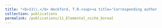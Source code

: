 ```yaml
---
title: "<b>11\\.</b> Heckford, T.R.<sup><a title='Corresponding author'>✉</a></sup>, Leroux, S.J., Vander Wal, E., <u>Rizzuto, M.</u>, Balluffi-Fry, J., Richmond, I.C., Wiersma, Y.F. **Foliar elemental niche responses of balsam fir (<i>Abies balsamea</i>) and white birch (<i>Betula papyrifera</i>) to differing community types across geographic scales.** Accepted, Ecology and Evolution"
collection: publications
permalink: /publications/11_Elemental_niche_boreal
---
```

